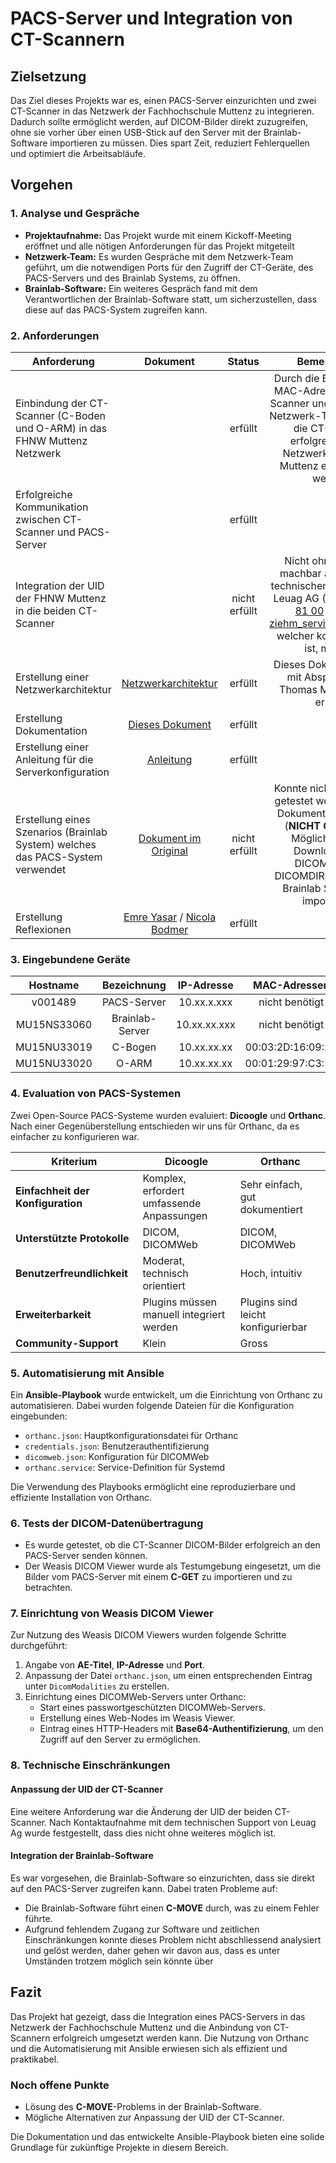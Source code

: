 # PACS-Server und Integration von CT-Scannern

## Zielsetzung

Das Ziel dieses Projekts war es, einen PACS-Server einzurichten und zwei CT-Scanner in das Netzwerk der Fachhochschule Muttenz zu integrieren. Dadurch sollte ermöglicht werden, auf DICOM-Bilder direkt zuzugreifen, ohne sie vorher über einen USB-Stick auf den Server mit der Brainlab-Software importieren zu müssen. Dies spart Zeit, reduziert Fehlerquellen und optimiert die Arbeitsabläufe.

## Vorgehen

### 1. Analyse und Gespräche

- **Projektaufnahme:** Das Projekt wurde mit einem Kickoff-Meeting eröffnet und alle nötigen Anforderungen für das Projekt mitgeteilt
- **Netzwerk-Team:** Es wurden Gespräche mit dem Netzwerk-Team geführt, um die notwendigen Ports für den Zugriff der CT-Geräte, des PACS-Servers und des Brainlab Systems, zu öffnen.
- **Brainlab-Software:** Ein weiteres Gespräch fand mit dem Verantwortlichen der Brainlab-Software statt, um sicherzustellen, dass diese auf das PACS-System zugreifen kann.

### 2. Anforderungen

| **Anforderung**                                                                |                                                **Dokument**                                                 |  **Status**   |                                                                                             **Bemerkungen**                                                                                              |
|--------------------------------------------------------------------------------|:-----------------------------------------------------------------------------------------------------------:|:-------------:|:--------------------------------------------------------------------------------------------------------------------------------------------------------------------------------------------------------:|
| Einbindung der CT-Scanner (C-Boden und O-ARM) in das FHNW Muttenz Netzwerk     |                                                                                                             |    erfüllt    |              Durch die Ermittlung der MAC-Adressen der CT-Scanner und der Hilfe des Netzwerk-Teams konnten die CT-Scanner erfolgreich in das Netzwerk der FHNW Muttenz eingebunden werden.               |
| Erfolgreiche Kommunikation zwischen CT-Scanner und PACS-Server                 |                                                                                                             |    erfüllt    |                                                                                                                                                                                                          |
| Integration der UID der FHNW Muttenz in die beiden CT-Scanner                  |                                                                                                             | nicht erfüllt |             Nicht ohne weiteres machbar aber evt. mit technischem Support von Leuag AG ([Tel.: 041 618 81 00]() / [E-Mail: ziehm_service@leuag.ch]()), welcher kostenpflichtig ist, möglich              |
| Erstellung einer Netzwerkarchitektur                                           |               [Netzwerkarchitektur](netzwerkarchitektur/netzwerkarchitektur_pacs_system.pdf)                |    erfüllt    |                                                                   Dieses Dokument wurde mit Absprache von Thomas Morgenthaler erstellt                                                                   |
| Erstellung Dokumentation                                                       |                                     [Dieses Dokument](DOCUMENTATION.md)                                     |    erfüllt    |                                                                                                                                                                                                          |
| Erstellung einer Anleitung für die Serverkonfiguration                         |                                        [Anleitung](INSTALLATION.md)                                         |    erfüllt    |                                                                                                                                                                                                          |
| Erstellung eines Szenarios (Brainlab System) welches das PACS-System verwendet |                    [Dokument im Original](brainlab/pr_stereotaxy_instructions-final.pdf)                    | nicht erfüllt | Konnte nicht ausführlich getestet werden, um ein Dokument zu erstellen. <br/>(**NICHT GETESTET:** Möglich wäre ein Download eines DICOMZIP oder DICOMDIR, um es in der Brainlab Software zu importieren) |
| Erstellung Reflexionen                                                         | [Emre Yasar](reflexionen/reflexion_emre_yasar.md) / [Nicola Bodmer](reflexionen/reflexion_nicola_bodmer.md) |    erfüllt    |                                                                                                                                                                                                          |

### 3. Eingebundene Geräte

| **Hostname** | **Bezeichnung** | **IP-Adresse** |  **MAC-Adressen**  |  **Hinterlegte UID**  |  **Zu integrierende UID**  |
|:------------:|:---------------:|:--------------:|:------------------:|:---------------------:|:--------------------------:|
|   v001489    |   PACS-Server   |  10.xx.x.xxx   |   nicht benötigt   |           -           |             -              |
| MU15NS33060  | Brainlab-Server |  10.xx.xx.xxx  |   nicht benötigt   |           -           |             -              |
| MU15NU33019  |     C-Bogen     |  10.xx.xx.xx   | 00:03:2D:16:09:2B  | 2.16.840.1.113669.632 | 1.2.826.0.1.3680043.10.609 |
| MU15NU33020  |      O-ARM      |  10.xx.xx.xx   | 00:01:29:97:C3:52  |  1.2.826.0.1.3680043  | 1.2.826.0.1.3680043.10.609 |


### 4. Evaluation von PACS-Systemen

Zwei Open-Source PACS-Systeme wurden evaluiert: **Dicoogle** und **Orthanc**. Nach einer Gegenüberstellung entschieden wir uns für Orthanc, da es einfacher zu konfigurieren war.

| **Kriterium**                     | **Dicoogle**                              | **Orthanc**                        |
|-----------------------------------|-------------------------------------------|------------------------------------|
| **Einfachheit der Konfiguration** | Komplex, erfordert umfassende Anpassungen | Sehr einfach, gut dokumentiert     |
| **Unterstützte Protokolle**       | DICOM, DICOMWeb                           | DICOM, DICOMWeb                    |
| **Benutzerfreundlichkeit**        | Moderat, technisch orientiert             | Hoch, intuitiv                     |
| **Erweiterbarkeit**               | Plugins müssen manuell integriert werden  | Plugins sind leicht konfigurierbar |
| **Community-Support**             | Klein                                     | Gross                               |

### 5. Automatisierung mit Ansible

Ein **Ansible-Playbook** wurde entwickelt, um die Einrichtung von Orthanc zu automatisieren. Dabei wurden folgende Dateien für die Konfiguration eingebunden:

- `orthanc.json`: Hauptkonfigurationsdatei für Orthanc
- `credentials.json`: Benutzerauthentifizierung
- `dicomweb.json`: Konfiguration für DICOMWeb
- `orthanc.service`: Service-Definition für Systemd

Die Verwendung des Playbooks ermöglicht eine reproduzierbare und effiziente Installation von Orthanc.

### 6. Tests der DICOM-Datenübertragung

- Es wurde getestet, ob die CT-Scanner DICOM-Bilder erfolgreich an den PACS-Server senden können.
- Der Weasis DICOM Viewer wurde als Testumgebung eingesetzt, um die Bilder vom PACS-Server mit einem **C-GET** zu importieren und zu betrachten.

### 7. Einrichtung von Weasis DICOM Viewer

Zur Nutzung des Weasis DICOM Viewers wurden folgende Schritte durchgeführt:

1. Angabe von **AE-Titel**, **IP-Adresse** und **Port**.
2. Anpassung der Datei `orthanc.json`, um einen entsprechenden Eintrag unter `DicomModalities` zu erstellen.
3. Einrichtung eines DICOMWeb-Servers unter Orthanc:
    - Start eines passwortgeschützten DICOMWeb-Servers.
    - Erstellung eines Web-Nodes im Weasis Viewer.
    - Eintrag eines HTTP-Headers mit **Base64-Authentifizierung**, um den Zugriff auf den Server zu ermöglichen.

### 8. Technische Einschränkungen

#### Anpassung der UID der CT-Scanner

Eine weitere Anforderung war die Änderung der UID der beiden CT-Scanner. Nach Kontaktaufnahme mit dem technischen Support von Leuag Ag wurde festgestellt, dass dies nicht ohne weiteres möglich ist.

#### Integration der Brainlab-Software

Es war vorgesehen, die Brainlab-Software so einzurichten, dass sie direkt auf den PACS-Server zugreifen kann. Dabei traten Probleme auf:
- Die Brainlab-Software führt einen **C-MOVE** durch, was zu einem Fehler führte.
- Aufgrund fehlendem Zugang zur Software und zeitlichen Einschränkungen konnte dieses Problem nicht abschliessend analysiert und gelöst werden, daher gehen wir davon aus, dass es unter Umständen trotzem möglich sein könnte über 

## Fazit

Das Projekt hat gezeigt, dass die Integration eines PACS-Servers in das Netzwerk der Fachhochschule Muttenz und die Anbindung von CT-Scannern erfolgreich umgesetzt werden kann. Die Nutzung von Orthanc und die Automatisierung mit Ansible erwiesen sich als effizient und praktikabel.

### Noch offene Punkte

- Lösung des **C-MOVE**-Problems in der Brainlab-Software.
- Mögliche Alternativen zur Anpassung der UID der CT-Scanner.

Die Dokumentation und das entwickelte Ansible-Playbook bieten eine solide Grundlage für zukünftige Projekte in diesem Bereich.